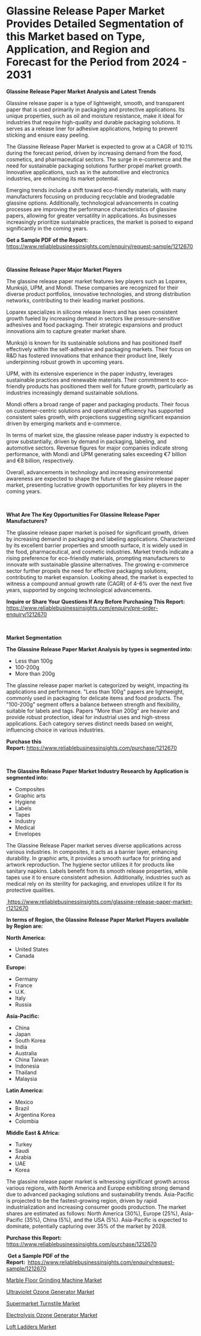 <p><h1>Glassine Release Paper Market Provides Detailed Segmentation of this Market based on Type, Application, and Region and Forecast for the Period from 2024 - 2031</h1></p><p><strong>Glassine Release Paper Market Analysis and Latest Trends</strong></p>
<p><p>Glassine release paper is a type of lightweight, smooth, and transparent paper that is used primarily in packaging and protective applications. Its unique properties, such as oil and moisture resistance, make it ideal for industries that require high-quality and durable packaging solutions. It serves as a release liner for adhesive applications, helping to prevent sticking and ensure easy peeling.</p><p>The Glassine Release Paper Market is expected to grow at a CAGR of 10.1% during the forecast period, driven by increasing demand from the food, cosmetics, and pharmaceutical sectors. The surge in e-commerce and the need for sustainable packaging solutions further propel market growth. Innovative applications, such as in the automotive and electronics industries, are enhancing its market potential. </p><p>Emerging trends include a shift toward eco-friendly materials, with many manufacturers focusing on producing recyclable and biodegradable glassine options. Additionally, technological advancements in coating processes are improving the performance characteristics of glassine papers, allowing for greater versatility in applications. As businesses increasingly prioritize sustainable practices, the market is poised to expand significantly in the coming years.</p></p>
<p><strong>Get a Sample PDF of the Report:&nbsp;</strong> <a href="https://www.reliablebusinessinsights.com/enquiry/request-sample/1212670?utm_campaign=1877&utm_medium=2&utm_source=Github&utm_content=ia&utm_term=17122024&utm_id=glassine-release-paper">https://www.reliablebusinessinsights.com/enquiry/request-sample/1212670</a></p>
<p>&nbsp;</p>
<p><strong>Glassine Release Paper Major Market Players</strong></p>
<p><p>The glassine release paper market features key players such as Loparex, Munksjö, UPM, and Mondi. These companies are recognized for their diverse product portfolios, innovative technologies, and strong distribution networks, contributing to their leading market positions.</p><p>Loparex specializes in silicone release liners and has seen consistent growth fueled by increasing demand in sectors like pressure-sensitive adhesives and food packaging. Their strategic expansions and product innovations aim to capture greater market share.</p><p>Munksjö is known for its sustainable solutions and has positioned itself effectively within the self-adhesive and packaging markets. Their focus on R&D has fostered innovations that enhance their product line, likely underpinning robust growth in upcoming years.</p><p>UPM, with its extensive experience in the paper industry, leverages sustainable practices and renewable materials. Their commitment to eco-friendly products has positioned them well for future growth, particularly as industries increasingly demand sustainable solutions.</p><p>Mondi offers a broad range of paper and packaging products. Their focus on customer-centric solutions and operational efficiency has supported consistent sales growth, with projections suggesting significant expansion driven by emerging markets and e-commerce.</p><p>In terms of market size, the glassine release paper industry is expected to grow substantially, driven by demand in packaging, labeling, and automotive sectors. Revenue figures for major companies indicate strong performance, with Mondi and UPM generating sales exceeding €7 billion and €8 billion, respectively.</p><p>Overall, advancements in technology and increasing environmental awareness are expected to shape the future of the glassine release paper market, presenting lucrative growth opportunities for key players in the coming years.</p></p>
<p>&nbsp;</p>
<p><strong>What Are The Key Opportunities For Glassine Release Paper Manufacturers?</strong></p>
<p><p>The glassine release paper market is poised for significant growth, driven by increasing demand in packaging and labeling applications. Characterized by its excellent barrier properties and smooth surface, it is widely used in the food, pharmaceutical, and cosmetic industries. Market trends indicate a rising preference for eco-friendly materials, prompting manufacturers to innovate with sustainable glassine alternatives. The growing e-commerce sector further propels the need for effective packaging solutions, contributing to market expansion. Looking ahead, the market is expected to witness a compound annual growth rate (CAGR) of 4-6% over the next five years, supported by ongoing technological advancements.</p></p>
<p><strong>Inquire or Share Your Questions If Any Before Purchasing This Report:</strong> <a href="https://www.reliablebusinessinsights.com/enquiry/pre-order-enquiry/1212670?utm_campaign=1877&utm_medium=2&utm_source=Github&utm_content=ia&utm_term=17122024&utm_id=glassine-release-paper">https://www.reliablebusinessinsights.com/enquiry/pre-order-enquiry/1212670</a></p>
<p>&nbsp;</p>
<p><strong>Market Segmentation</strong></p>
<p><strong>The Glassine Release Paper Market Analysis by types is segmented into:</strong></p>
<p><ul><li>Less than 100g</li><li>100-200g</li><li>More than 200g</li></ul></p>
<p><p>The glassine release paper market is categorized by weight, impacting its applications and performance. "Less than 100g" papers are lightweight, commonly used in packaging for delicate items and food products. The "100-200g" segment offers a balance between strength and flexibility, suitable for labels and tags. Papers "More than 200g" are heavier and provide robust protection, ideal for industrial uses and high-stress applications. Each category serves distinct needs based on weight, influencing choice in various industries.</p></p>
<p><strong>Purchase this Report:&nbsp;</strong><a href="https://www.reliablebusinessinsights.com/purchase/1212670?utm_campaign=1877&utm_medium=2&utm_source=Github&utm_content=ia&utm_term=17122024&utm_id=glassine-release-paper">https://www.reliablebusinessinsights.com/purchase/1212670</a></p>
<p>&nbsp;</p>
<p><strong>The Glassine Release Paper Market Industry Research by Application is segmented into:</strong></p>
<p><ul><li>Composites</li><li>Graphic arts</li><li>Hygiene</li><li>Labels</li><li>Tapes</li><li>Industry</li><li>Medical</li><li>Envelopes</li></ul></p>
<p><p>The Glassine Release Paper market serves diverse applications across various industries. In composites, it acts as a barrier layer, enhancing durability. In graphic arts, it provides a smooth surface for printing and artwork reproduction. The hygiene sector utilizes it for products like sanitary napkins. Labels benefit from its smooth release properties, while tapes use it to ensure consistent adhesion. Additionally, industries such as medical rely on its sterility for packaging, and envelopes utilize it for its protective qualities.</p></p>
<p><a href="https://www.reliablebusinessinsights.com/glassine-release-paper-market-r1212670?utm_campaign=1877&utm_medium=2&utm_source=Github&utm_content=ia&utm_term=17122024&utm_id=glassine-release-paper">&nbsp;https://www.reliablebusinessinsights.com/glassine-release-paper-market-r1212670</a></p>
<p><strong>In terms of Region, the Glassine Release Paper Market Players available by Region are:</strong></p>
<p>
    <p> <strong> North America: </strong>
        <ul>
            <li>United States</li>
            <li>Canada</li>
        </ul>
        </p> 
    <p> <strong> Europe: </strong>
        <ul>
            <li>Germany</li>
            <li>France</li>
            <li>U.K.</li>
            <li>Italy</li>
            <li>Russia</li>
        </ul>
        </p> 
    <p> <strong> Asia-Pacific: </strong>
        <ul>
            <li>China</li>
            <li>Japan</li>
            <li>South Korea</li>
            <li>India</li>
            <li>Australia</li>
            <li>China Taiwan</li>
            <li>Indonesia</li>
            <li>Thailand</li>
            <li>Malaysia</li>
        </ul>
        </p> 
    <p> <strong> Latin America: </strong>
        <ul>
            <li>Mexico</li>
            <li>Brazil</li>
            <li>Argentina Korea</li>
            <li>Colombia</li>
        </ul>
        </p> 
    <p> <strong> Middle East & Africa: </strong>
        <ul>
            <li>Turkey</li>
            <li>Saudi</li>
            <li>Arabia</li>
            <li>UAE</li>
            <li>Korea</li>
        </ul>
    </p>
    </p>
<p><p>The glassine release paper market is witnessing significant growth across various regions, with North America and Europe exhibiting strong demand due to advanced packaging solutions and sustainability trends. Asia-Pacific is projected to be the fastest-growing region, driven by rapid industrialization and increasing consumer goods production. The market shares are estimated as follows: North America (30%), Europe (25%), Asia-Pacific (35%), China (5%), and the USA (5%). Asia-Pacific is expected to dominate, potentially capturing over 35% of the market by 2028.</p></p>
<p><strong>Purchase this Report: </strong><a href="https://www.reliablebusinessinsights.com/purchase/1212670?utm_campaign=1877&utm_medium=2&utm_source=Github&utm_content=ia&utm_term=17122024&utm_id=glassine-release-paper">https://www.reliablebusinessinsights.com/purchase/1212670</a></p>
<p>&nbsp;<strong>Get a Sample PDF of the Report:&nbsp;&nbsp;</strong><a href="https://www.reliablebusinessinsights.com/enquiry/request-sample/1212670?utm_campaign=1877&utm_medium=2&utm_source=Github&utm_content=ia&utm_term=17122024&utm_id=glassine-release-paper">https://www.reliablebusinessinsights.com/enquiry/request-sample/1212670</a></p>
<p><strong></strong></p>
<p><p><a href="https://www.linkedin.com/pulse/market-size-trends-marble-floor-grinding-machine-58-cagr-0flte?utm_campaign=1877&utm_medium=2&utm_source=Github&utm_content=ia&utm_term=17122024&utm_id=glassine-release-paper">Marble Floor Grinding Machine Market</a></p><p><a href="https://www.linkedin.com/pulse/future-ultraviolet-ozone-generator-market-trend-analysis-qlthe?utm_campaign=1877&utm_medium=2&utm_source=Github&utm_content=ia&utm_term=17122024&utm_id=glassine-release-paper">Ultraviolet Ozone Generator Market</a></p><p><a href="https://www.linkedin.com/pulse/exploring-supermarket-turnstile-market-size-share-revenue-bkege?utm_campaign=1877&utm_medium=2&utm_source=Github&utm_content=ia&utm_term=17122024&utm_id=glassine-release-paper">Supermarket Turnstile Market</a></p><p><a href="https://www.linkedin.com/pulse/aligning-strategies-growth-electrolysis-ozone-generator-market-00aee?utm_campaign=1877&utm_medium=2&utm_source=Github&utm_content=ia&utm_term=17122024&utm_id=glassine-release-paper">Electrolysis Ozone Generator Market</a></p><p><a href="https://www.linkedin.com/pulse/understanding-supply-demand-dynamics-insights-from-loft-wul9e?utm_campaign=1877&utm_medium=2&utm_source=Github&utm_content=ia&utm_term=17122024&utm_id=glassine-release-paper">Loft Ladders Market</a></p></p>